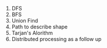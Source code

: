 1. DFS
2. BFS
3. Union Find
4. Path to describe shape
5. Tarjan's Alorithm
6. Distributed processing as a follow up